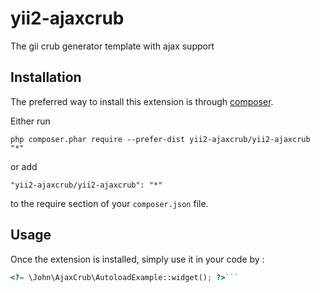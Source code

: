 yii2-ajaxcrub
=============
The gii crub generator template with ajax support

Installation
------------

The preferred way to install this extension is through [composer](http://getcomposer.org/download/).

Either run

```
php composer.phar require --prefer-dist yii2-ajaxcrub/yii2-ajaxcrub "*"
```

or add

```
"yii2-ajaxcrub/yii2-ajaxcrub": "*"
```

to the require section of your `composer.json` file.


Usage
-----

Once the extension is installed, simply use it in your code by  :

```php
<?= \John\AjaxCrub\AutoloadExample::widget(); ?>```